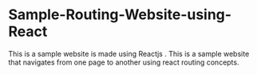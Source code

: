 # Sample-Routing-Website-using-React
This is a sample website is made using Reactjs . This is a sample website that navigates from one page to another using react routing concepts.
